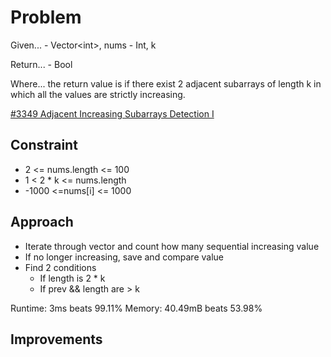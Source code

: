 
# Problem
Given...
    - Vector\<int>, nums
    - Int, k

Return...
    - Bool

Where...
the return value is if there exist 2 adjacent subarrays of length k in which
all the values are strictly increasing.

[\#3349 Adjacent Increasing Subarrays Detection I](https://leetcode.com/problems/adjacent-increasing-subarrays-detection-i/description/?envType=daily-question&envId=2025-10-14)

## Constraint
- 2 <= nums.length <= 100
- 1 < 2 * k <= nums.length
- -1000 <=nums\[i] <= 1000

## Approach
- Iterate through vector and count how many sequential increasing value
- If no longer increasing, save and compare value
- Find 2 conditions
    - If length is 2 * k
    - If prev && length are > k

Runtime:
3ms beats 99.11%
Memory:
40.49mB beats 53.98%

## Improvements

